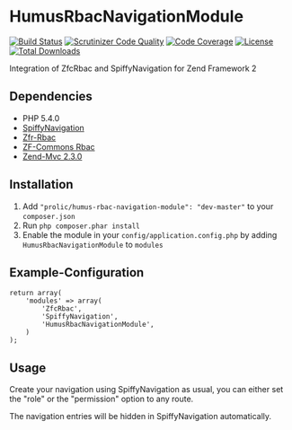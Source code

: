 HumusRbacNavigationModule
=========================

[![Build Status](https://travis-ci.org/prolic/HumusRbacNavigationModule.svg?branch=master)](https://travis-ci.org/prolic/HumusRbacNavigationModule)
[![Scrutinizer Code Quality](https://scrutinizer-ci.com/g/prolic/HumusRbacNavigationModule/badges/quality-score.png?b=master)](https://scrutinizer-ci.com/g/prolic/HumusRbacNavigationModule/?branch=master)
[![Code Coverage](https://scrutinizer-ci.com/g/prolic/HumusRbacNavigationModule/badges/coverage.png?b=master)](https://scrutinizer-ci.com/g/prolic/HumusRbacNavigationModule/?branch=master)
[![License](https://poser.pugx.org/prolic/humus-rbac-navigation-module/license.svg)](https://packagist.org/packages/prolic/humus-rbac-navigation-module)
[![Total Downloads](https://poser.pugx.org/prolic/humus-rbac-navigation-module/downloads.svg)](https://packagist.org/packages/prolic/humus-rbac-navigation-module)

Integration of ZfcRbac and SpiffyNavigation for Zend Framework 2

Dependencies
------------

 - PHP 5.4.0
 - [SpiffyNavigation](https://github.com/spiffyjr/spiffy-navigation/)
 - [Zfr-Rbac](https://github.com/zf-fr/rbac/)
 - [ZF-Commons Rbac](https://github.com/ZF-Commons/zfc-rbac/)
 - [Zend-Mvc 2.3.0](https://github.com/zendframework/zf2/tree/master/library/Zend/Mvc)

Installation
------------

 1.  Add `"prolic/humus-rbac-navigation-module": "dev-master"` to your `composer.json`
 2.  Run `php composer.phar install`
 3.  Enable the module in your `config/application.config.php` by adding `HumusRbacNavigationModule` to `modules`

Example-Configuration
---------------------

    return array(
        'modules' => array(
            'ZfcRbac',
            'SpiffyNavigation',
            'HumusRbacNavigationModule',
        )
    );

Usage
-----

Create your navigation using SpiffyNavigation as usual,
you can either set the "role" or the "permission" option to any route.

The navigation entries will be hidden in SpiffyNavigation automatically.
